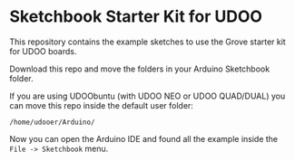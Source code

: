 Sketchbook Starter Kit for UDOO
===========================

This repository contains the example sketches to use the Grove starter kit for UDOO boards.

Download this repo and move the folders in your Arduino Sketchbook folder.  

If you are using UDOObuntu (with UDOO NEO or UDOO QUAD/DUAL) you can move this repo inside the default user folder:

    /home/udooer/Arduino/

Now you can open the Arduino IDE and found all the example inside the `File -> Sketchbook` menu.
